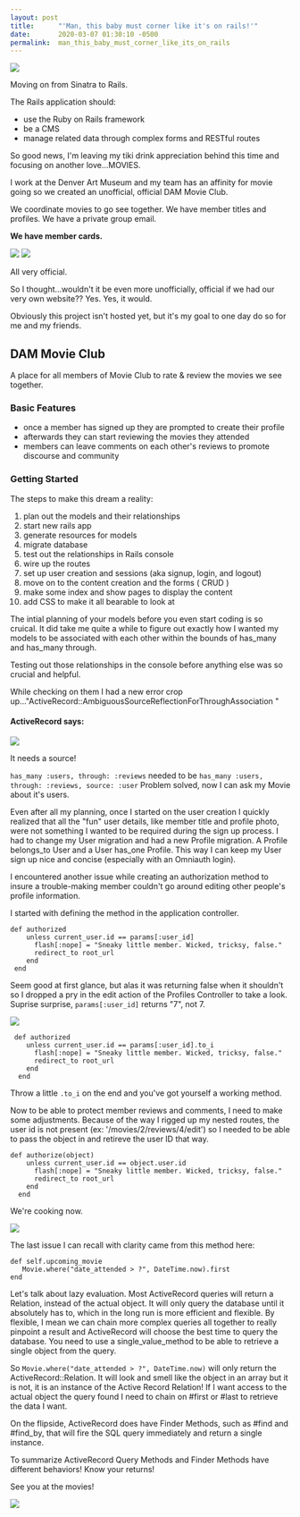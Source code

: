 ```yaml
---
layout: post
title:      "'Man, this baby must corner like it's on rails!'"
date:       2020-03-07 01:30:10 -0500
permalink:  man_this_baby_must_corner_like_its_on_rails
---
```


![](https://i.imgur.com/oCqCsii.gif)

Moving on from Sinatra to Rails.

The Rails application should:
* use the Ruby on Rails framework 
* be a CMS
* manage related data through complex forms and RESTful routes

So good news, I'm leaving my tiki drink appreciation behind this time and focusing on another love...MOVIES.

I work at the Denver Art Museum and my team has an affinity for movie going so we created an unofficial, official DAM Movie Club. 

We coordinate movies to go see together. We have member titles and profiles. We have a private group email. 

**We have member cards.** 

![](https://i.imgur.com/BxPXj43m.jpg) ![](https://i.imgur.com/4oJHdb9m.jpg)

All very official.  

So I thought...wouldn't it be even more unofficially, official if we had our very own website?? Yes. Yes, it would. 

Obviously this project isn't hosted yet, but it's my goal to one day do so for me and my friends. 

## DAM Movie Club 

A place for all members of Movie Club to rate &  review the movies we see together. 

### Basic Features

* once a member has signed up they are prompted to create their profile 
* afterwards they can start reviewing the movies they attended
* members can leave comments on each other's reviews to promote discourse and community

### Getting Started

The steps to make this dream a reality:
1. plan out the models and their relationships
2. start new rails app 
3. generate resources for models 
4. migrate database
5. test out the relationships in Rails console 
6. wire up the routes
7. set up user creation and sessions (aka signup, login, and logout) 
8. move on to the content creation and the forms ( CRUD )
9.  make some index and show pages to display the content
10. add CSS to make it all bearable to look at

The intial planning of your models before you even start coding is so cruical. It did take me quite a while to figure out exactly how I wanted my models to be associated with each other within the bounds of has_many and has_many through. 

Testing out those relationships in the console before anything else was so crucial and helpful. 

While checking on them I had a new error crop up..."ActiveRecord::AmbiguousSourceReflectionForThroughAssociation " 

#### ActiveRecord says:

![](https://i.imgur.com/nNbRcMB.gif)

It needs a source!

`has_many :users, through: :reviews` needed to be `has_many :users, through: :reviews, source: :user`  Problem solved, now I can ask my Movie about it's users. 

Even after all my planning, once I started on the user creation I quickly realized that all the "fun" user details, like member title and profile photo, were not something I wanted to be required during the sign up process.  I had to change my User migration and had a new Profile migration. A Profile belongs_to User and a User has_one Profile. This way I can keep my User sign up nice and concise (especially with an Omniauth login).

 I encountered another issue while creating an authorization method to insure a trouble-making member couldn't go around editing other people's profile information. 
 
 I started with defining the method in the application controller. 

```
def authorized
    unless current_user.id == params[:user_id]
      flash[:nope] = "Sneaky little member. Wicked, tricksy, false."
      redirect_to root_url
    end 
 end 
```

Seem good at first glance, but alas it was returning false when it shouldn't so I dropped a pry in the edit action of the Profiles Controller to take a look. Suprise surprise, `params[:user_id]` returns "7", not 7. 

![](https://i.imgur.com/O5k3yLb.png?1)

```
 def authorized
    unless current_user.id == params[:user_id].to_i
      flash[:nope] = "Sneaky little member. Wicked, tricksy, false."
      redirect_to root_url
    end 
  end 
```

Throw a little `.to_i` on the end and you've got yourself a working method. 

Now to be able to protect member reviews and comments,  I need to make some adjustments. Because of the way I rigged up my nested routes, the user id is not present (ex: '/movies/2/reviews/4/edit') so I needed to be able to pass the object in and retireve the user ID that way. 

```
def authorize(object)
    unless current_user.id == object.user.id 
      flash[:nope] = "Sneaky little member. Wicked, tricksy, false."
      redirect_to root_url
    end 
  end
```

We're cooking now.  

![](https://i.imgur.com/a5bekcP.gif)
 
 The last issue I can recall with clarity came from this method here: 
 
```
def self.upcoming_movie 
   Movie.where("date_attended > ?", DateTime.now).first
end
```

Let's talk about lazy evaluation. Most ActiveRecord queries will return a Relation, instead of the actual object. It will only query the database until it absolutely has to, which in the long run is more efficient and flexible. By flexible, I mean we can chain more complex queries all together to really pinpoint a result and ActiveRecord will choose the best time to query the database. You need to use a single_value_method to be able to retrieve a single object from the query.

So ` Movie.where("date_attended > ?", DateTime.now) ` will only return the ActiveRecord::Relation. It will look and smell like the object in an array but it is not, it is an instance of the Active Record Relation! If I want access to the actual object the query found I need to chain on #first or #last to retrieve the data I want.

On the flipside, ActiveRecord does have Finder Methods, such as #find and #find_by, that will fire the SQL query immediately and return a single instance. 

To summarize ActiveRecord Query Methods and Finder Methods have different behaviors! Know your returns!

See you at the movies! 

![](https://media.giphy.com/media/g1nOYYV0AHY3K/giphy.gif)
 




